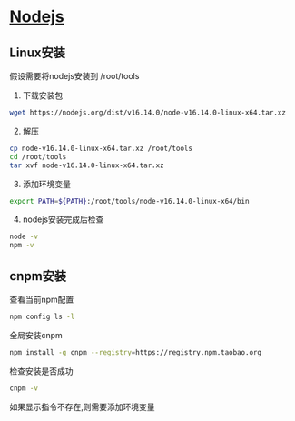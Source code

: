 # [Nodejs](https://nodejs.org/en/)

## Linux安装

假设需要将nodejs安装到 /root/tools

1. 下载安装包
``` bash
wget https://nodejs.org/dist/v16.14.0/node-v16.14.0-linux-x64.tar.xz
```

2. 解压
``` bash
cp node-v16.14.0-linux-x64.tar.xz /root/tools
cd /root/tools
tar xvf node-v16.14.0-linux-x64.tar.xz
```

3. 添加环境变量
``` bash
export PATH=${PATH}:/root/tools/node-v16.14.0-linux-x64/bin
```

4. nodejs安装完成后检查
``` bash
node -v
npm -v
```

## cnpm安装

查看当前npm配置

``` bash
npm config ls -l
```

全局安装cnpm

``` bash
npm install -g cnpm --registry=https://registry.npm.taobao.org
```

检查安装是否成功

``` bash
cnpm -v
```

如果显示指令不存在,则需要添加环境变量
